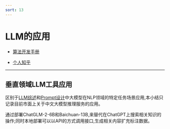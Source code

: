 ```yaml
---
sort: 13
---
```


# LLM的应用


* [算法开发手册](https://kg-nlp.github.io/Algorithm-Project-Manual/大模型/LLM的应用.html)

* [个人知乎](https://www.zhihu.com/people/zhangyj-n)



--- 
## 垂直领域LLM工具应用

区别于[LLM综述](https://kg-nlp.github.io/Algorithm-Project-Manual/大模型/LLM综述.html)和[Prompt设计](https://kg-nlp.github.io/Algorithm-Project-Manual/大模型/Prompt设计.html)中大模型在NLP领域的特定任务场景应用,本小结只记录目前市面上关于中文大模型推理服务的应用。

通过部署ChatGLM-2-6B和Baichuan-13B,来替代在ChatGPT上搜索相关知识的操作;同时本地部署可以以API的方式调用接口,生成相关内容扩充标注数据。